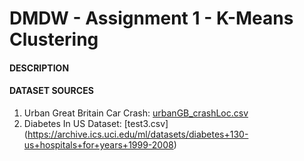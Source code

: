 # DMDW - Assignment 1 - K-Means Clustering


#### DESCRIPTION

#### DATASET SOURCES
1. Urban Great Britain Car Crash: [urbanGB_crashLoc.csv](https://archive.ics.uci.edu/ml/datasets/UrbanGB%2C+urban+road+accidents+coordinates+labelled+by+the+urban+center)
2. Diabetes In US Dataset: [test3.csv] (https://archive.ics.uci.edu/ml/datasets/diabetes+130-us+hospitals+for+years+1999-2008)
